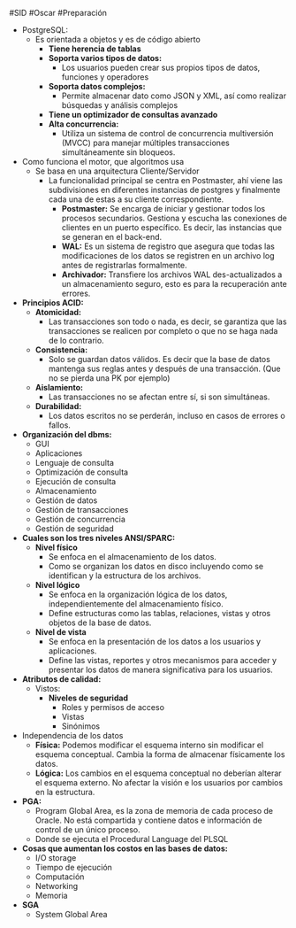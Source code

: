 #SID #Oscar #Preparación 

- PostgreSQL:
	- Es orientada a objetos y es de código abierto
		- **Tiene herencia de tablas**
		- **Soporta varios tipos de datos:**
			- Los usuarios pueden crear sus propios tipos de datos, funciones y operadores
		- **Soporta datos complejos:**
			- Permite almacenar dato como JSON y XML, así como realizar búsquedas y análisis complejos
		- **Tiene un optimizador de consultas avanzado**
		- **Alta concurrencia:**
			- Utiliza un sistema de control de concurrencia multiversión (MVCC) para manejar múltiples transacciones simultáneamente sin bloqueos.
- Como funciona el motor, que algoritmos usa
	- Se basa en una arquitectura Cliente/Servidor
		- La funcionalidad principal se centra en Postmaster, ahí viene las subdivisiones en diferentes instancias de postgres y finalmente cada una de estas a su cliente correspondiente.
			- **Postmaster:** Se encarga de iniciar y gestionar todos los procesos secundarios. Gestiona y escucha las conexiones de clientes en un puerto específico. Es decir, las instancias que se generan en el back-end.
			- **WAL:** Es un sistema de registro que asegura que todas las modificaciones de los datos se registren en un archivo log antes de registrarlas formalmente.
			- **Archivador:** Transfiere los archivos WAL des-actualizados a un almacenamiento seguro, esto es para la recuperación ante errores.
- **Principios ACID:**
	- **Atomicidad:**
		- Las transacciones son todo o nada, es decir, se garantiza que las transacciones se realicen por completo o que no se haga nada de lo contrario.
	- **Consistencia:**
		- Solo se guardan datos válidos. Es decir que la base de datos mantenga sus reglas antes y después de una transacción. (Que no se pierda una PK por ejemplo)
	- **Aislamiento:**
		- Las transacciones no se afectan entre sí, si son simultáneas.
	- **Durabilidad:**
		- Los datos escritos no se perderán, incluso en casos de errores o fallos.
- **Organización del dbms:**
	- GUI
	- Aplicaciones
	- Lenguaje de consulta
	- Optimización de consulta
	- Ejecución de consulta
	- Almacenamiento
	- Gestión de datos
	- Gestión de transacciones
	- Gestión de concurrencia
	- Gestión de seguridad
- **Cuales son los tres niveles ANSI/SPARC:**
	- **Nivel físico**
		- Se enfoca en el almacenamiento de los datos.
		- Como se organizan los datos en disco incluyendo como se identifican y la estructura de los archivos.
	- **Nivel lógico**
		- Se enfoca en la organización lógica de los datos, independientemente del almacenamiento físico.
		- Define estructuras como las tablas, relaciones, vistas y otros objetos de la base de datos.
	- **Nivel de vista**
		- Se enfoca en la presentación de los datos a los usuarios y aplicaciones.
		- Define las vistas, reportes y otros mecanismos para acceder y presentar los datos de manera significativa para los usuarios.
- **Atributos de calidad:**
	- Vistos:
		- **Niveles de seguridad**
			- Roles y permisos de acceso
			- Vistas
			- Sinónimos
- Independencia de los datos
	- **Física:** Podemos modificar el esquema interno sin modificar el esquema conceptual. Cambia la forma de almacenar físicamente los datos.
	- **Lógica:** Los cambios en el esquema conceptual no deberían alterar el esquema externo. No afectar la visión e los usuarios por cambios en la estructura.
- **PGA:** 
	- Program Global Area, es la zona de memoria de cada proceso de Oracle. No está compartida y contiene datos e información de control de un único proceso.
	- Donde se ejecuta el Procedural Language del PLSQL
- **Cosas que aumentan los costos en las bases de datos:**
	- I/O storage
	- Tiempo de ejecución
	- Computación
	- Networking
	- Memoria
- **SGA**
	- System Global Area